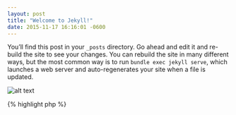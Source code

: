 ```yaml
---
layout: post
title: "Welcome to Jekyll!"
date: 2015-11-17 16:16:01 -0600
---
```

You’ll find this post in your `_posts` directory. Go ahead and edit it and re-build the site to see your changes. You can rebuild the site in many different ways, but the most common way is to run `bundle exec jekyll serve`, which launches a web server and auto-regenerates your site when a file is updated.

![alt text](https://www.w3schools.com/css/trolltunga.jpg "Something")

{% highlight php %}
<?php

function issomethingtrue() {
  return somefunc();
}
{% endhighlight %}

To add new posts, simply add a file in the `_posts` directory that follows the convention `YYYY-MM-DD-name-of-post.ext` and includes the necessary front matter. Take a look at the source for this post to get an idea about how it works.
